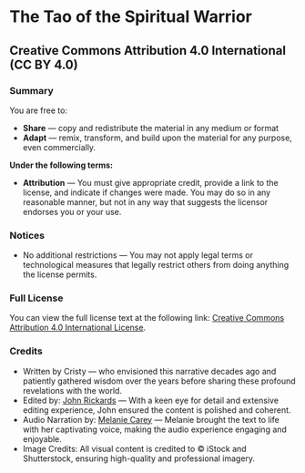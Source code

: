 # The Tao of the Spiritual Warrior

## Creative Commons Attribution 4.0 International (CC BY 4.0)

### Summary

You are free to:
- **Share** — copy and redistribute the material in any medium or format
- **Adapt** — remix, transform, and build upon the material for any purpose, even commercially.

**Under the following terms:**
- **Attribution** — You must give appropriate credit, provide a link to the license, and indicate if changes were made. You may do so in any reasonable manner, but not in any way that suggests the licensor endorses you or your use.

### Notices

- No additional restrictions — You may not apply legal terms or technological measures that legally restrict others from doing anything the license permits.

### Full License

You can view the full license text at the following link: [Creative Commons Attribution 4.0 International License](https://creativecommons.org/licenses/by/4.0/legalcode).

### Credits

- Written by Cristy &mdash; who envisioned this narrative decades ago and patiently gathered wisdom over the years before sharing these profound revelations with the world.
- Edited by: [John Rickards](https://johnrickards.com) — With a keen eye for detail and extensive editing experience, John ensured the content is polished and coherent.
- Audio Narration by: [Melanie Carey](https://melaniecarey.com) — Melanie brought the text to life with her captivating voice, making the audio experience engaging and enjoyable.
- Image Credits: All visual content is credited to © iStock and Shutterstock, ensuring high-quality and professional imagery.
